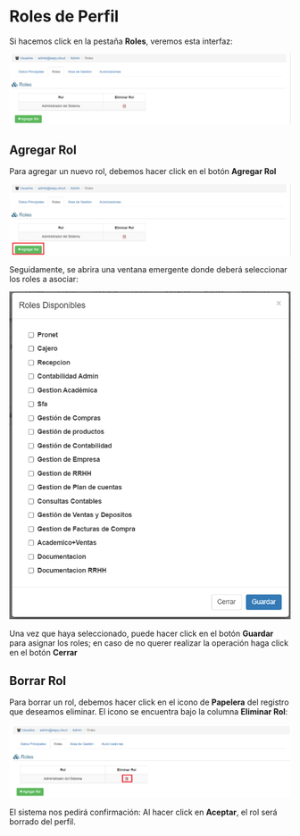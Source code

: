 # Roles de Perfil
Si hacemos click en la pestaña **Roles**, veremos esta interfaz:

![Roles del Perfil](img/perfil_roles_listado.png)

## Agregar Rol

Para agregar un nuevo rol, debemos hacer click en el botón **Agregar Rol**

![Roles del Perfil](img/perfil_roles_agregar_btn.png)

Seguidamente, se abrira una ventana emergente donde deberá seleccionar los roles a asociar:

![Roles del Perfil](img/perfil_roles_agregar_modal.png)

Una vez que haya seleccionado, puede hacer click en el botón **Guardar** para asignar los roles; en caso de no querer realizar la operación haga click en el botón **Cerrar**

## Borrar Rol

Para borrar un rol, debemos hacer click en el icono de **Papelera** del registro que deseamos eliminar. El icono se encuentra bajo la columna **Eliminar Rol**:

![Eliminar Rol](img/perfil_roles_borrar.png)

El sistema nos pedirá confirmación: Al hacer click en **Aceptar**, el rol será borrado del perfil.
